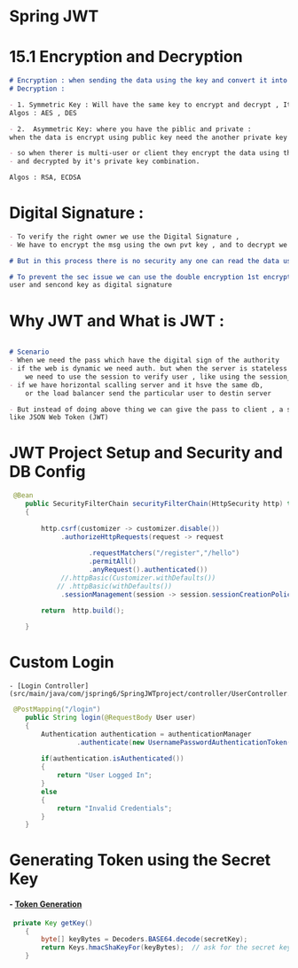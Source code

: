 # Spring JWT 

# 15.1 Encryption and Decryption
```markdown
# Encryption : when sending the data using the key and convert it into cipher 
# Decryption : 

- 1. Symmetric Key : Will have the same key to encrypt and decrypt , It is faster and large key size 
Algos : AES , DES

- 2.  Asymmetric Key: where you have the piblic and private :
when the data is encrypt using public key need the another private key to decrypt 

- so when therer is multi-user or client they encrypt the data using the public key shared b/w them 
- and decrypted by it's private key combination.

Algos : RSA, ECDSA

```

# Digital Signature :

```markdown
- To verify the right owner we use the Digital Signature ,
- We have to encrypt the msg using the own pvt key , and to decrypt we have to share the public key.

# But in this process there is no security any one can read the data using the public key sender 

# To prevent the sec issue we can use the double encryption 1st encryption using the pub key of the 
user and sencond key as digital signature 
```

# Why JWT and What is JWT : 

```markdown

# Scenario
- When we need the pass which have the digital sign of the authority 
- if the web is dynamic we need auth. but when the server is stateless ,
    we need to use the session to verify user , like using the session_ID
- if we have horizontal scalling server and it hsve the same db,
    or the load balancer send the particular user to destin server

- But instead of doing above thing we can give the pass to client , a signed pass 
like JSON Web Token (JWT) 

```
# JWT Project Setup and Security and DB Config 

```java
 @Bean
    public SecurityFilterChain securityFilterChain(HttpSecurity http) throws Exception
    {   
       
        http.csrf(customizer -> customizer.disable())
             .authorizeHttpRequests(request -> request
                    
                    .requestMatchers("/register","/hello")
                    .permitAll()
                    .anyRequest().authenticated())
             //.httpBasic(Customizer.withDefaults())
            // .httpBasic(withDefaults())
             .sessionManagement(session -> session.sessionCreationPolicy(SessionCreationPolicy.STATELESS));
        
        return  http.build();

    }
```

# Custom Login 
    - [Login Controller](src/main/java/com/jspring6/SpringJWTproject/controller/UserController.java)

```java
 @PostMapping("/login")
    public String login(@RequestBody User user)
    {
        Authentication authentication = authenticationManager
                 .authenticate(new UsernamePasswordAuthenticationToken(user.getUsername(), user.getPassword()));
        
        if(authentication.isAuthenticated())
        {
            return "User Logged In";
        }
        else
        {
            return "Invalid Credentials";
        }
    }
```
# Generating Token using the Secret Key

#### - [Token Generation](src/main/java/com/jspring6/SpringJWTproject/service/JwtService.java)

```java
 private Key getKey()
    {   
        byte[] keyBytes = Decoders.BASE64.decode(secretKey);
        return Keys.hmacShaKeyFor(keyBytes);  // ask for the secret key message as bytestream 
    }
```

